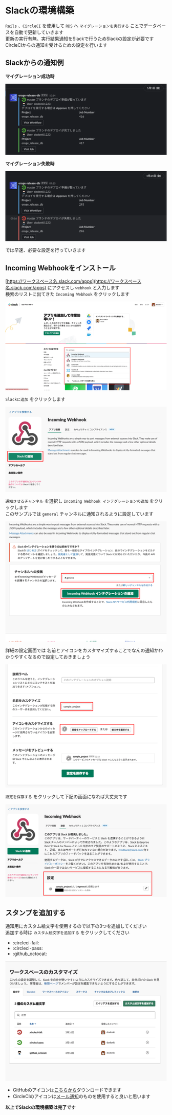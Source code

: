 # Slackの環境構築

`Rails` 、`CircleCI` を使用して `RDS` へ `マイグレーションを実行する` ことでデータベースを自動で更新していきます  
更新の実行有無、実行結果通知をSlackで行うためSlackの設定が必要です  
CircleCIからの通知を受けるための設定を行います

## Slackからの通知例

**マイグレーション成功時**

![00_notify_deploy_success](https://raw.githubusercontent.com/dodonki1223/image_garage/master/eroge_release_db/slack_construction/00_notify_deploy_success.png)

**マイグレーション失敗時**

![01_notify_deploy_failure](https://raw.githubusercontent.com/dodonki1223/image_garage/master/eroge_release_db/slack_construction/01_notify_deploy_failure.png)

では早速、必要な設定を行っていきます

## Incoming Webhookをインストール

[https://ワークスペース名.slack.com/apps](https://ワークスペース名.slack.com/apps) にアクセスし `webhook` と入力します  
検索のリストに出てきた `Incoming Webhook` をクリックします

![02_search_incoming_webhook](https://raw.githubusercontent.com/dodonki1223/image_garage/master/eroge_release_db/slack_construction/02_search_incoming_webhook.png)

`Slackに追加` をクリックします

![03_add_slack](https://raw.githubusercontent.com/dodonki1223/image_garage/master/eroge_release_db/slack_construction/03_add_slack.png)

`通知させるチャンネル` を選択し `Incoming Webhook インテグレーションの追加` をクリックします  
このサンプルでは `general` チャンネルに通知されるように設定しています

![04_select_channel](https://raw.githubusercontent.com/dodonki1223/image_garage/master/eroge_release_db/slack_construction/04_select_channel.png)

詳細の設定画面では 名前とアイコンをカスタマイズすることでなんの通知かわかりやすくなるので設定しておきましょう

![05_customize_name_and_icon](https://raw.githubusercontent.com/dodonki1223/image_garage/master/eroge_release_db/slack_construction/05_customize_name_and_icon.png)

`設定を保存する` をクリックして下記の画面になれば大丈夫です

![06_setting_end](https://raw.githubusercontent.com/dodonki1223/image_garage/master/eroge_release_db/slack_construction/06_setting_end.png)

## スタンプを追加する

通知用にカスタム絵文字を使用するので以下の3つを追加してください  
追加する時は `カスタム絵文字を追加する` をクリックしてください

- :circleci-fail:
- :circleci-pass:
- :github_octocat:

![07_custom_emoji](https://raw.githubusercontent.com/dodonki1223/image_garage/master/template_sample_rails6/slack/07_cutom_emoji.png)

- GitHubのアイコンは[こちらから](https://github.com/logos)ダウンロードできます
- CircleCIのアイコンは[メール通知](https://circleci.com/docs/ja/2.0/notifications/#%E3%83%A1%E3%83%BC%E3%83%AB%E9%80%9A%E7%9F%A5%E3%81%AE%E8%A8%AD%E5%AE%9A%E3%81%A8%E5%A4%89%E6%9B%B4)のものを使用すると良いと思います

**以上でSlackの環境構築は完了です**
